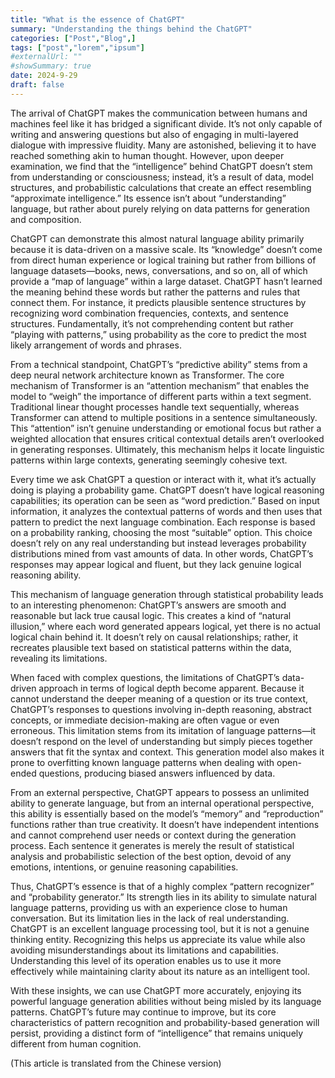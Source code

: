 ```yaml
---
title: "What is the essence of ChatGPT"
summary: "Understanding the things behind the ChatGPT"
categories: ["Post","Blog",]
tags: ["post","lorem","ipsum"]
#externalUrl: ""
#showSummary: true
date: 2024-9-29
draft: false
---
```


The arrival of ChatGPT makes the communication between humans and machines feel like it has bridged a significant divide. It’s not only capable of writing and answering questions but also of engaging in multi-layered dialogue with impressive fluidity. Many are astonished, believing it to have reached something akin to human thought. However, upon deeper examination, we find that the “intelligence” behind ChatGPT doesn’t stem from understanding or consciousness; instead, it’s a result of data, model structures, and probabilistic calculations that create an effect resembling “approximate intelligence.” Its essence isn’t about “understanding” language, but rather about purely relying on data patterns for generation and composition.

ChatGPT can demonstrate this almost natural language ability primarily because it is data-driven on a massive scale. Its “knowledge” doesn’t come from direct human experience or logical training but rather from billions of language datasets—books, news, conversations, and so on, all of which provide a “map of language” within a large dataset. ChatGPT hasn’t learned the meaning behind these words but rather the patterns and rules that connect them. For instance, it predicts plausible sentence structures by recognizing word combination frequencies, contexts, and sentence structures. Fundamentally, it’s not comprehending content but rather “playing with patterns,” using probability as the core to predict the most likely arrangement of words and phrases.

From a technical standpoint, ChatGPT’s “predictive ability” stems from a deep neural network architecture known as Transformer. The core mechanism of Transformer is an “attention mechanism” that enables the model to “weigh” the importance of different parts within a text segment. Traditional linear thought processes handle text sequentially, whereas Transformer can attend to multiple positions in a sentence simultaneously. This “attention” isn’t genuine understanding or emotional focus but rather a weighted allocation that ensures critical contextual details aren’t overlooked in generating responses. Ultimately, this mechanism helps it locate linguistic patterns within large contexts, generating seemingly cohesive text.

Every time we ask ChatGPT a question or interact with it, what it’s actually doing is playing a probability game. ChatGPT doesn’t have logical reasoning capabilities; its operation can be seen as “word prediction.” Based on input information, it analyzes the contextual patterns of words and then uses that pattern to predict the next language combination. Each response is based on a probability ranking, choosing the most “suitable” option. This choice doesn’t rely on any real understanding but instead leverages probability distributions mined from vast amounts of data. In other words, ChatGPT’s responses may appear logical and fluent, but they lack genuine logical reasoning ability.

This mechanism of language generation through statistical probability leads to an interesting phenomenon: ChatGPT’s answers are smooth and reasonable but lack true causal logic. This creates a kind of “natural illusion,” where each word generated appears logical, yet there is no actual logical chain behind it. It doesn’t rely on causal relationships; rather, it recreates plausible text based on statistical patterns within the data, revealing its limitations.

When faced with complex questions, the limitations of ChatGPT’s data-driven approach in terms of logical depth become apparent. Because it cannot understand the deeper meaning of a question or its true context, ChatGPT’s responses to questions involving in-depth reasoning, abstract concepts, or immediate decision-making are often vague or even erroneous. This limitation stems from its imitation of language patterns—it doesn’t respond on the level of understanding but simply pieces together answers that fit the syntax and context. This generation model also makes it prone to overfitting known language patterns when dealing with open-ended questions, producing biased answers influenced by data.

From an external perspective, ChatGPT appears to possess an unlimited ability to generate language, but from an internal operational perspective, this ability is essentially based on the model’s “memory” and “reproduction” functions rather than true creativity. It doesn’t have independent intentions and cannot comprehend user needs or context during the generation process. Each sentence it generates is merely the result of statistical analysis and probabilistic selection of the best option, devoid of any emotions, intentions, or genuine reasoning capabilities.

Thus, ChatGPT’s essence is that of a highly complex “pattern recognizer” and “probability generator.” Its strength lies in its ability to simulate natural language patterns, providing us with an experience close to human conversation. But its limitation lies in the lack of real understanding. ChatGPT is an excellent language processing tool, but it is not a genuine thinking entity. Recognizing this helps us appreciate its value while also avoiding misunderstandings about its limitations and capabilities. Understanding this level of its operation enables us to use it more effectively while maintaining clarity about its nature as an intelligent tool.

With these insights, we can use ChatGPT more accurately, enjoying its powerful language generation abilities without being misled by its language patterns. ChatGPT’s future may continue to improve, but its core characteristics of pattern recognition and probability-based generation will persist, providing a distinct form of “intelligence” that remains uniquely different from human cognition.

(This article is translated from the Chinese version)
